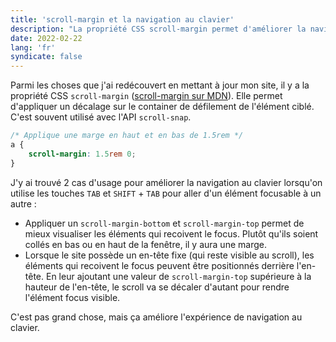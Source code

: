 ```yaml
---
title: 'scroll-margin et la navigation au clavier'
description: "La propriété CSS scroll-margin permet d'améliorer la navigation au clavier en ajoutant une marge de sécurité."
date: 2022-02-22
lang: 'fr'
syndicate: false
---
```


Parmi les choses que j'ai redécouvert en mettant à jour mon site, il y a la propriété CSS `scroll-margin` ([scroll-margin sur MDN](https://developer.mozilla.org/fr/docs/Web/CSS/scroll-margin)). Elle permet d'appliquer un décalage sur le container de défilement de l'élément ciblé. C'est souvent utilisé avec l'API `scroll-snap`.

```css
/* Applique une marge en haut et en bas de 1.5rem */
a {
	scroll-margin: 1.5rem 0;
}
```

J'y ai trouvé 2 cas d'usage pour améliorer la navigation au clavier lorsqu'on utilise les touches `TAB` et `SHIFT` + `TAB` pour aller d'un élément focusable à un autre :

- Appliquer un `scroll-margin-bottom` et `scroll-margin-top` permet de mieux visualiser les éléments qui recoivent le focus. Plutôt qu'ils soient collés en bas ou en haut de la fenêtre, il y aura une marge.
- Lorsque le site possède un en-tête fixe (qui reste visible au scroll), les éléments qui recoivent le focus peuvent être positionnés derrière l'en-tête. En leur ajoutant une valeur de `scroll-margin-top` supérieure à la hauteur de l'en-tête, le scroll va se décaler d'autant pour rendre l'élément focus visible.

C'est pas grand chose, mais ça améliore l'expérience de navigation au clavier.
